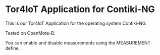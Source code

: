 # Tor4IoT Application for Contiki-NG

This is our Tor4IoT Application for the operating system Contiki-NG.

Tested on OpenMote-B.

You can enable and disable measurements using the MEASUREMENT define.
